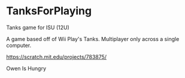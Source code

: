 # TanksForPlaying
Tanks game for ISU (12U)

A game based off of Wii Play's Tanks. Multiplayer only across a single computer.



https://scratch.mit.edu/projects/783875/

Owen Is Hungry

